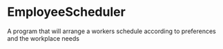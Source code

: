 # EmployeeScheduler
A program that will arrange a workers schedule according to preferences and the workplace needs 
